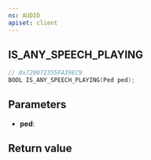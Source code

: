 ```yaml
---
ns: AUDIO
apiset: client
---
```

## IS_ANY_SPEECH_PLAYING

```c
// 0x729072355FA39EC9
BOOL IS_ANY_SPEECH_PLAYING(Ped ped);
```


## Parameters
* **ped**:

## Return value

